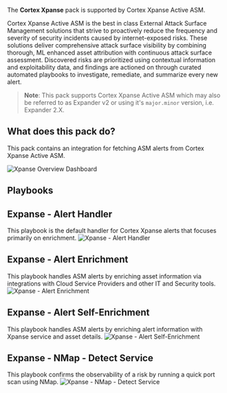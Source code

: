 The **Cortex Xpanse** pack is supported by Cortex Xpanse Active ASM.

Cortex Xpanse Active ASM is the best in class External Attack Surface Management solutions that strive to proactively reduce the frequency and severity of security incidents caused by internet-exposed risks. These solutions deliver comprehensive attack surface visibility by combining thorough, ML enhanced asset attribution with continuous attack surface assessment. Discovered risks are prioritized using contextual information and exploitability data, and findings are actioned on through curated automated playbooks to investigate, remediate, and summarize every new alert.

> **Note**: This pack supports Cortex Xpanse Active ASM which may also be referred to as Expander v2 or using it's `major.minor` version, i.e. Expander 2.X.

## What does this pack do?
This pack contains an integration for fetching ASM alerts from Cortex Xpanse Active ASM.

![Xpanse Overview Dashboard](../../doc_files/Cortex_Xpanse_Overview_Dashboard.png/n)

## Playbooks

## Expanse - Alert Handler
This playbook is the default handler for Cortex Xpanse alerts that focuses primarily on enrichment.
![Xpanse - Alert Handler](../../doc_files/Xpanse_-_Alert_Handler.png/n)

## Expanse - Alert Enrichment
This playbook handles ASM alerts by enriching asset information via integrations with Cloud Service Providers and other IT and Security tools.
![Xpanse - Alert Enrichment](../../doc_files/Xpanse_-_Alert_Enrichment.png/n)

## Expanse - Alert Self-Enrichment
This playbook handles ASM alerts by enriching alert information with Xpanse service and asset details.
![Xpanse - Alert Self-Enrichment](../../doc_files/Xpanse_-_Alert_Self-Enrichment.png/n)

## Expanse - NMap - Detect Service
This playbook confirms the observability of a risk by running a quick port scan using NMap.
![Xpanse - NMap - Detect Service](../../doc_files/Xpanse_-_NMap_-_Detect_Service.png/n)